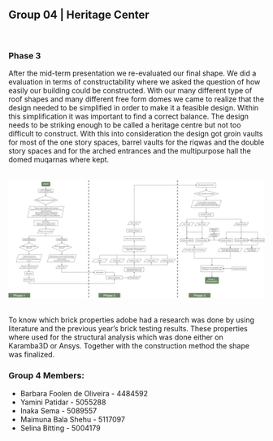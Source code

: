 ## Group 04 | Heritage Center
<br>

### **Phase 3**

After the mid-term presentation we re-evaluated our final shape. We did a evaluation in terms of constructability where we asked the question of how easily our building could be constructed. With our many different type of roof shapes and many different free form domes we came to realize that the design needed to be simplified in order to make it a feasible design. Within this simplification it was important to find a correct balance. The design needs to be striking enough to be called a heritage centre but not too difficult to construct. With this into consideration the design got groin vaults for most of the one story spaces, barrel vaults for the riqwas and the double story spaces and for the arched entrances and the multipurpose hall the domed muqarnas where kept.

<br>
<img src="Flowchart-Phase1&2&3.jpg"  alt="image" width="auto" height="auto">
<br>

<br>

To know which brick properties adobe had a research was done by using literature and the previous year’s brick testing results. These properties where used for the structural analysis which was done either on Karamba3D or Ansys. Together with the construction method the shape was finalized. 


### Group 4 Members:

- Barbara Foolen de Oliveira - 4484592
- Yamini Patidar - 5055288
- Inaka Sema - 5089557
- Maimuna Bala Shehu - 5117097
- Selina Bitting - 5004179